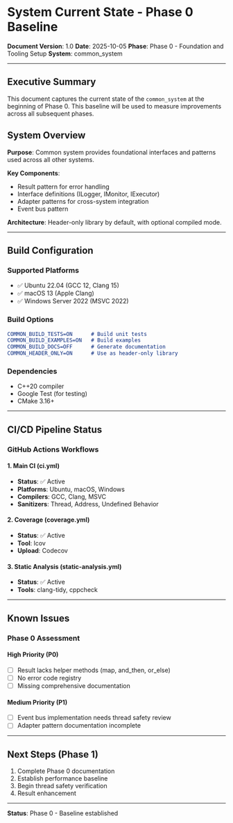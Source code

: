 # System Current State - Phase 0 Baseline

**Document Version**: 1.0
**Date**: 2025-10-05
**Phase**: Phase 0 - Foundation and Tooling Setup
**System**: common_system

---

## Executive Summary

This document captures the current state of the `common_system` at the beginning of Phase 0. This baseline will be used to measure improvements across all subsequent phases.

## System Overview

**Purpose**: Common system provides foundational interfaces and patterns used across all other systems.

**Key Components**:
- Result<T> pattern for error handling
- Interface definitions (ILogger, IMonitor, IExecutor)
- Adapter patterns for cross-system integration
- Event bus pattern

**Architecture**: Header-only library by default, with optional compiled mode.

---

## Build Configuration

### Supported Platforms
- ✅ Ubuntu 22.04 (GCC 12, Clang 15)
- ✅ macOS 13 (Apple Clang)
- ✅ Windows Server 2022 (MSVC 2022)

### Build Options
```cmake
COMMON_BUILD_TESTS=ON      # Build unit tests
COMMON_BUILD_EXAMPLES=ON   # Build examples
COMMON_BUILD_DOCS=OFF      # Generate documentation
COMMON_HEADER_ONLY=ON      # Use as header-only library
```

### Dependencies
- C++20 compiler
- Google Test (for testing)
- CMake 3.16+

---

## CI/CD Pipeline Status

### GitHub Actions Workflows

#### 1. Main CI (ci.yml)
- **Status**: ✅ Active
- **Platforms**: Ubuntu, macOS, Windows
- **Compilers**: GCC, Clang, MSVC
- **Sanitizers**: Thread, Address, Undefined Behavior

#### 2. Coverage (coverage.yml)
- **Status**: ✅ Active
- **Tool**: lcov
- **Upload**: Codecov

#### 3. Static Analysis (static-analysis.yml)
- **Status**: ✅ Active
- **Tools**: clang-tidy, cppcheck

---

## Known Issues

### Phase 0 Assessment

#### High Priority (P0)
- [ ] Result<T> lacks helper methods (map, and_then, or_else)
- [ ] No error code registry
- [ ] Missing comprehensive documentation

#### Medium Priority (P1)
- [ ] Event bus implementation needs thread safety review
- [ ] Adapter pattern documentation incomplete

---

## Next Steps (Phase 1)

1. Complete Phase 0 documentation
2. Establish performance baseline
3. Begin thread safety verification
4. Result<T> enhancement

---

**Status**: Phase 0 - Baseline established
